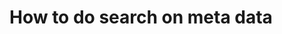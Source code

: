 <!--
parent: 'User Guide'
created_at: '2015-01-08 18:27:16'
updated_at: '2015-01-08 18:27:17'
authors:
    - 'Yaw Onidin'
tags:
    - 'Legacy User Guide:How to do'
    - 'Legacy User Guide'
-->

How to do search on meta data
=============================

